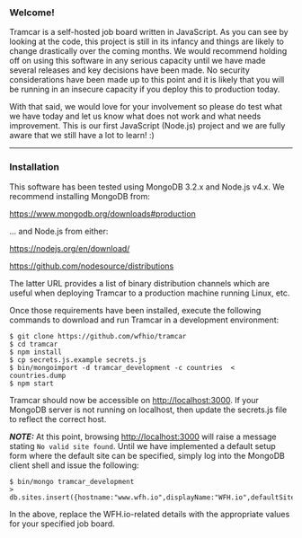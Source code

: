 ### Welcome!

Tramcar is a self-hosted job board written in JavaScript.  As you can see by looking at the code, this project is still in its infancy and things are likely to change drastically over the coming months.  We would recommend holding off on using this software in any serious capacity until we have made several releases and key decisions have been made.  No security considerations have been made up to this point and it is likely that you will be running in an insecure capacity if you deploy this to production today.

With that said, we would love for your involvement so please do test what we have today and let us know what does not work and what needs improvement.  This is our first JavaScript (Node.js) project and we are fully aware that we still have a lot to learn!  :)

----

### Installation

This software has been tested using MongoDB 3.2.x and Node.js v4.x.  We recommend installing MongoDB from:

https://www.mongodb.org/downloads#production

... and Node.js from either:

https://nodejs.org/en/download/

https://github.com/nodesource/distributions

The latter URL provides a list of binary distribution channels which are useful when deploying Tramcar to a production machine running Linux, etc.

Once those requirements have been installed, execute the following commands to download and run Tramcar in a development environment:

```
$ git clone https://github.com/wfhio/tramcar
$ cd tramcar
$ npm install
$ cp secrets.js.example secrets.js
$ bin/mongoimport -d tramcar_development -c countries  < countries.dump
$ npm start
```

Tramcar should now be accessible on <http://localhost:3000>.  If your MongoDB server is not running on localhost, then update the secrets.js file to reflect the correct host.

___NOTE:___ At this point, browsing <http://localhost:3000> will raise a message stating `No valid site found`.  Until we have implemented a default setup form where the default site can be specified, simply log into the MongoDB client shell and issue the following:

```
$ bin/mongo tramcar_development
> db.sites.insert({hostname:"www.wfh.io",displayName:"WFH.io",defaultSite:true})
```

In the above, replace the WFH.io-related details with the appropriate values for your specified job board.
